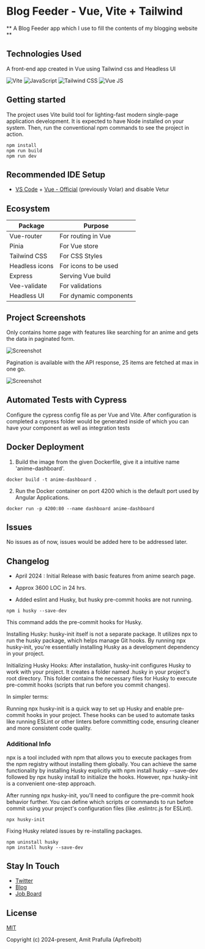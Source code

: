 # Blog Feeder - Vue, Vite + Tailwind

** A Blog Feeder app which I use to fill the contents of my blogging website **

## Technologies Used

A front-end app created in Vue using Tailwind css and Headless UI

![Vite](https://img.shields.io/badge/-Vite-%23F766?style=for-the-badge&logo=vite&logoColor=white)
![JavaScript](https://img.shields.io/badge/javascript-F7DF1E?style=for-the-badge&logo=javascript&logoColor=black)
![Tailwind CSS](https://img.shields.io/badge/-Tailwind%20CSS-%2338B2AC?style=for-the-badge&logo=tailwind-css&logoColor=white)
![Vue JS](https://img.shields.io/badge/Vue.js-35495E?style=for-the-badge&logo=vuedotjs&logoColor=4FC08D)


## Getting started

The project uses Vite build tool for lighting-fast modern single-page application development. It is expected to have Node installed on your system. Then, run the conventional npm commands to see the project in action.

```
npm install
npm run build
npm run dev
```

## Recommended IDE Setup

- [VS Code](https://code.visualstudio.com/) + [Vue - Official](https://marketplace.visualstudio.com/items?itemName=Vue.volar) (previously Volar) and disable Vetur

## Ecosystem

| Package        | Purpose                |
| -------------- | ---------------------- |
| Vue-router     | For routing in Vue     |
| Pinia          | For Vue store          |
| Tailwind CSS   | For CSS Styles         |
| Headless icons | For icons to be used   |
| Express        | Serving Vue build      |
| Vee-validate   | For validations        |
| Headless UI    | For dynamic components |

## Project Screenshots

Only contains home page with features like searching for an anime and gets the data in paginated form.

![Screenshot](./screenshots/1.png)

Pagination is available with the API response, 25 items are fetched at max in one go.

![Screenshot](./screenshots/2.png)

## Automated Tests with Cypress

Configure the cypress config file as per Vue and Vite. After configuration is completed a cypress folder would be generated inside of which you can have your component as well as integration tests

## Docker Deployment

1. Build the image from the given Dockerfile, give it a intuitive name 'anime-dashboard'.

```
docker build -t anime-dashboard . 
```

2. Run the Docker container on port 4200 which is the default port used by Angular Applications.

```
docker run -p 4200:80 --name dashboard anime-dashboard
```

## Issues

No issues as of now, issues would be added here to be addressed later.

## Changelog

- April 2024 : Initial Release with basic features from anime search page.

- Approx 3600 LOC in 24 hrs.

- Added eslint and Husky, but husky pre-commit hooks are not running.

```
npm i husky --save-dev
```

This command adds the pre-commit hooks for Husky.

Installing Husky: husky-init itself is not a separate package. It utilizes npx to run the husky package, which helps manage Git hooks. By running npx husky-init, you're essentially installing Husky as a development dependency in your project.

Initializing Husky Hooks: After installation, husky-init configures Husky to work with your project. It creates a folder named .husky in your project's root directory. This folder contains the necessary files for Husky to execute pre-commit hooks (scripts that run before you commit changes).

In simpler terms:

Running npx husky-init is a quick way to set up Husky and enable pre-commit hooks in your project. These hooks can be used to automate tasks like running ESLint or other linters before committing code, ensuring cleaner and more consistent code quality.

### Additional Info

npx is a tool included with npm that allows you to execute packages from the npm registry without installing them globally.
You can achieve the same functionality by installing Husky explicitly with npm install husky --save-dev followed by npx husky install to initialize the hooks. However, npx husky-init is a convenient one-step approach.

After running npx husky-init, you'll need to configure the pre-commit hook behavior further. You can define which scripts or commands to run before commit using your project's configuration files (like .eslintrc.js for ESLint).

```
npx husky-init 
```

Fixing Husky related issues by re-installing packages.

```
npm uninstall husky
npm install husky --save-dev
```
## Stay In Touch

- [Twitter](https://twitter.com/vuejs)
- [Blog](https://medium.com/the-vue-point)
- [Job Board](https://vuejobs.com/?ref=vuejs)

## License

[MIT](https://opensource.org/licenses/MIT)

Copyright (c) 2024-present, Amit Prafulla (Apfirebolt)